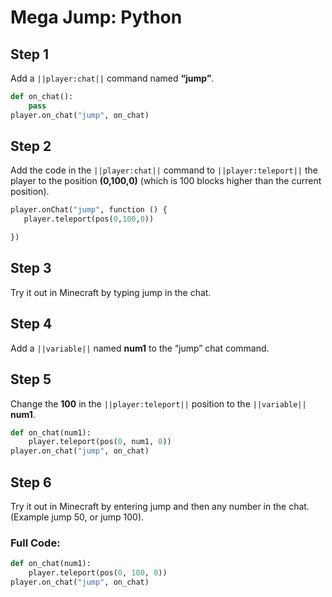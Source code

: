 # Mega Jump: Python

## Step 1
Add a ``||player:chat||`` command named **“jump”**.

```python
def on_chat():
    pass
player.on_chat("jump", on_chat)
```

## Step 2

Add the code in the ``||player:chat||`` command to ``||player:teleport||`` the player to the position **(0,100,0)** (which is 100 blocks higher than the current position). 

```python
player.onChat("jump", function () { 
   player.teleport(pos(0,100,0))  

}) 
```

## Step 3

Try it out in Minecraft by typing jump in the chat.  


## Step 4

Add a ``||variable||`` named **num1** to the “jump” chat command.   

## Step 5

Change the **100** in the ``||player:teleport||`` position to the ``||variable||`` **num1**. 

```python
def on_chat(num1):
    player.teleport(pos(0, num1, 0))
player.on_chat("jump", on_chat) 
```

## Step 6

Try it out in Minecraft by entering jump and then any number in the chat.  (Example jump 50, or jump 100). 

### Full Code: 

```python
def on_chat(num1):
    player.teleport(pos(0, 100, 0))
player.on_chat("jump", on_chat)
```

